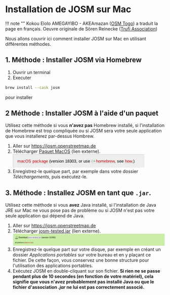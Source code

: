 # Installation de JOSM sur Mac

!!! note ""
	Kokou Elolo AMEGAYIBO - AKEAmazan ([OSM Togo](https://openstreetmap.tg/)) a traduit la page en français. Oeuvre originale de Sören Reinecke ([Trufi Association](https://trufi-association.org))

Nous allons couvrir ici comment installer JOSM sur Mac en utilisant différentes méthodes.

## 1. Méthode : Installer JOSM via Homebrew

1. Ouvrir un terminal
2. Executer
```bash
brew install --cask josm
```

pour installer

## 2 Méthode : Installer JOSM à l'aide d'un paquet

Utilisez cette méthode si vous **n'avez pas** Homebrew installé, si l'installation de Homebrew est trop compliquée ou si JOSM sera votre seule application que vous installerez par-dessus Hombrew.

1. Aller sur https://josm.openstreetmap.de
2. Télécharger [Paquet MacOS](https://josm.openstreetmap.de/download/macosx/josm-macosx.zip) (lien externe).
   ![](website-macpackage-download/out.png)
3. Enregistrez-le quelque part, par exemple dans votre dossier *Téléchargements*, puis exécutez-le.

## 3. Méthode : Installez JOSM en tant que `.jar`.

Utilisez cette méthode si vous **avez** Java installé, si l'installation de Java JRE sur Mac ne vous pose pas de problème ou si JOSM n'est pas votre seule application qui dépend de Java.

1. Aller sur <https://josm.openstreetmap.de>
2. Télécharger [josm-tested.jar](https://josm.openstreetmap.de/josm-tested.jar) (lien externe).
   ![](./website-jar-download/out.png)
3. Enregistrez-le quelque part sur votre disque, par exemple en créant un dossier *Applications portables* sur votre bureau et en y plaçant ce fichier. De cette façon, vous conservez une bonne structure pour l'utilisation des applications portables.
4. Exécutez JOSM en double-cliquant sur son fichier.
   **Si rien ne se passe pendant plus de 10 secondes (en fonction de votre matériel), cela signifie que vous n'avez probablement pas installé Java ou que le fichier d'association *.jar* ne lui est pas correctement associé.**
